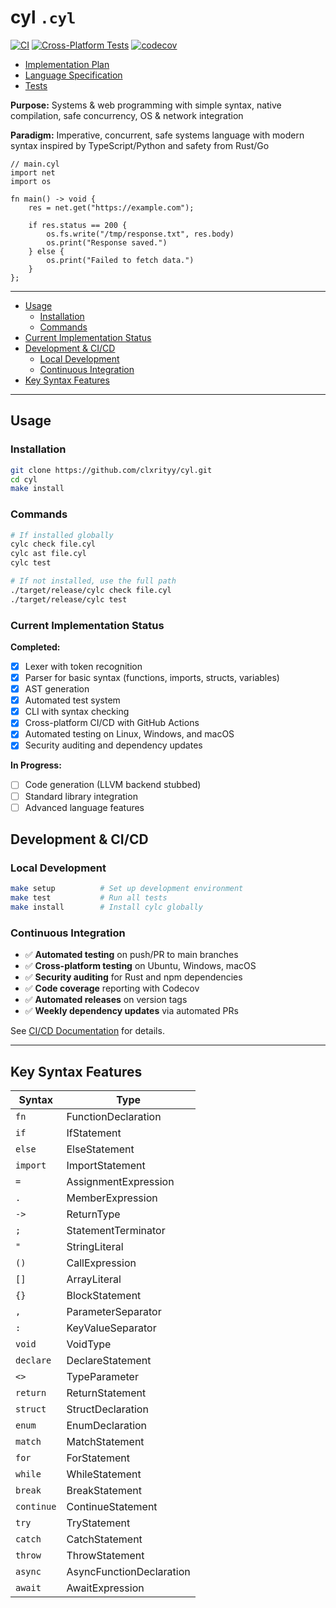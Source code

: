 # cyl `.cyl`

[![CI](https://github.com/clxrityy/cyl/actions/workflows/ci.yml/badge.svg)](https://github.com/clxrityy/cyl/actions/workflows/ci.yml)
[![Cross-Platform Tests](https://github.com/clxrityy/cyl/actions/workflows/cross-platform.yml/badge.svg)](https://github.com/clxrityy/cyl/actions/workflows/cross-platform.yml)
[![codecov](https://codecov.io/gh/clxrityy/cyl/branch/main/graph/badge.svg)](https://codecov.io/gh/clxrityy/cyl)

- [Implementation Plan](IMPLEMENTATION_PLAN.md)
- [Language Specification](LANGUAGE_SPEC.md)
- [Tests](tests/README.md)

**Purpose:** Systems & web programming with simple syntax, native compilation, safe concurrency, OS & network integration

**Paradigm:** Imperative, concurrent, safe systems language with modern syntax inspired by TypeScript/Python and safety from Rust/Go

```cyl
// main.cyl
import net
import os

fn main() -> void {
    res = net.get("https://example.com");

    if res.status == 200 {
        os.fs.write("/tmp/response.txt", res.body)
        os.print("Response saved.")
    } else {
        os.print("Failed to fetch data.")
    }
};
```

---

- [Usage](#usage)
  - [Installation](#installation)
  - [Commands](#commands)
- [Current Implementation Status](#current-implementation-status)
- [Development & CI/CD](#development--cicd)
  - [Local Development](#local-development)
  - [Continuous Integration](#continuous-integration)
- [Key Syntax Features](#key-syntax-features)

---

## Usage

### Installation

```bash
git clone https://github.com/clxrityy/cyl.git
cd cyl
make install
```

### Commands

```bash
# If installed globally
cylc check file.cyl
cylc ast file.cyl
cylc test

# If not installed, use the full path
./target/release/cylc check file.cyl
./target/release/cylc test
```

### Current Implementation Status

**Completed:**

- [x] Lexer with token recognition
- [x] Parser for basic syntax (functions, imports, structs, variables)
- [x] AST generation
- [x] Automated test system
- [x] CLI with syntax checking
- [x] Cross-platform CI/CD with GitHub Actions
- [x] Automated testing on Linux, Windows, and macOS
- [x] Security auditing and dependency updates

**In Progress:**

- [ ] Code generation (LLVM backend stubbed)
- [ ] Standard library integration
- [ ] Advanced language features

## Development & CI/CD

### Local Development

```bash
make setup          # Set up development environment
make test           # Run all tests
make install        # Install cylc globally
```

### Continuous Integration

- ✅ **Automated testing** on push/PR to main branches
- ✅ **Cross-platform testing** on Ubuntu, Windows, macOS
- ✅ **Security auditing** for Rust and npm dependencies
- ✅ **Code coverage** reporting with Codecov
- ✅ **Automated releases** on version tags
- ✅ **Weekly dependency updates** via automated PRs

See [CI/CD Documentation](.github/workflows/README.md) for details.

---

## Key Syntax Features

| Syntax     | Type                     |
| ---------- | ------------------------ |
| `fn`       | FunctionDeclaration      |
| `if`       | IfStatement              |
| `else`     | ElseStatement            |
| `import`   | ImportStatement          |
| `=`        | AssignmentExpression     |
| `.`        | MemberExpression         |
| `->`       | ReturnType               |
| `;`        | StatementTerminator      |
| `"`        | StringLiteral            |
| `()`       | CallExpression           |
| `[]`       | ArrayLiteral             |
| `{}`       | BlockStatement           |
| `,`        | ParameterSeparator       |
| `:`        | KeyValueSeparator        |
| `void`     | VoidType                 |
| `declare`  | DeclareStatement         |
| `<>`       | TypeParameter            |
| `return`   | ReturnStatement          |
| `struct`   | StructDeclaration        |
| `enum`     | EnumDeclaration          |
| `match`    | MatchStatement           |
| `for`      | ForStatement             |
| `while`    | WhileStatement           |
| `break`    | BreakStatement           |
| `continue` | ContinueStatement        |
| `try`      | TryStatement             |
| `catch`    | CatchStatement           |
| `throw`    | ThrowStatement           |
| `async`    | AsyncFunctionDeclaration |
| `await`    | AwaitExpression          |
